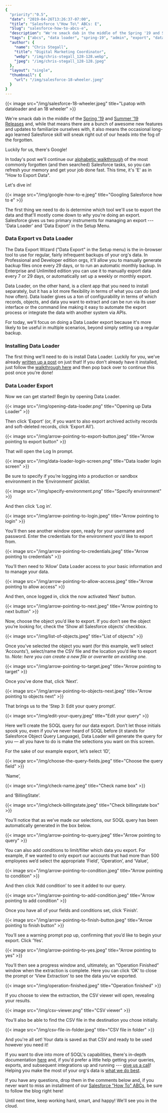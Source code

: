 ```yaml
---
{
  "priority":"0.5",
  "date": "2019-04-26T13:26:37-07:00",
  "title": "Salesforce \"How To\" ABCs: E",
  "Slug": "salesforce-how-to-abcs-e",
  "description": "We're smack dab in the middle of the Spring '19 and Summer '19 Releases and, while that means there are a bunch of awesome new features and updates to familiarize ourselves with...",
  "tags": ["abcs", "data loader", "spring-19", "admin", "export", "data"],
  "author": {
    "name": "Chris Stegall",
    "title": "Digital Marketing Coordinator",
    "webp": "/img/chris-stegall_128-128.webp",
    "jpeg": "/img/chris-stegall_128-128.jpeg"
  },
  "layout": "single",
  "thumbnail": {
    "url": "/img/salesforce-18-wheeler.jpeg"
  }
}
---
```



{{< image src="/img/salesforce-18-wheeler.jpeg" title="Lpatop with dataloader and an 18 wheeler" >}}

We're smack dab in the middle of the [Spring '19](https://medium.com/creme-de-la-crm/spring-19-release-the-final-countdown-1f7b24a1dc1) and [Summer '19 Releases](https://medium.com/creme-de-la-crm/new-release-test-drive-the-summer-19-sandbox-preview-4b307f78fb7f) and, while that means there are a bunch of awesome new features and updates to familiarize ourselves with, it also means the occasional long-ago learned Salesforce skill will sneak right out of our heads into the fog of the forgotten.

Luckily for us, there's Google!

In today's post we'll continue our [alphabetic walkthrough](https://medium.com/tag/salesforce-how-to-abcs/archive) of the most commonly forgotten (and then searched) Salesforce tasks, so you can refresh your memory and get your job done fast. This time, it's 'E' as in "How to Export Data".

Let's dive in!

{{< image src="/img/google-how-to-e.jpeg" title="Googling Salesforce how to e" >}}

The first thing we need to do is determine which tool we'll use to export the data and that'll mostly come down to *why* you're doing an export. Salesforce gives us two primary instruments for managing an export --- 'Data Loader' and 'Data Export' in the Setup Menu.

### Data Export vs Data Loader

The Data Export Wizard ("Data Export" in the Setup menu) is the in-browser tool to use for regular, fairly infrequent backups of your org's data. In Professional and Developer edition orgs, it'll allow you to manually generate backup files once every 29 days, or to run an automatic monthly backup. In Enterprise and Unlimited edition you can use it to manually export data every 7 or 29 days, or automatically set up a weekly or monthly export.

Data Loader, on the other hand, is a client app that you need to install separately, but it has a lot more flexibility in terms of what you can do (and how often). Data loader gives us a ton of configurability in terms of which records, objects, and data you want to extract and can be run via its user interface or the command line making it easy to automate the export process or integrate the data with another system via APIs.

For today, we'll focus on doing a Data Loader export because it's more likely to be useful in multiple scenarios, beyond simply setting up a regular backup.

### Installing Data Loader

The first thing we'll need to do is install Data Loader. Luckily for you, we've already [written up a post](https://medium.com/creme-de-la-crm/salesforce-faqs-how-to-install-data-loader-648fd6ab9835) on just that! If you don't already have it installed, just follow the [walkthrough here](https://medium.com/creme-de-la-crm/salesforce-faqs-how-to-install-data-loader-648fd6ab9835) and then pop back over to continue this post once you're done!

### Data Loader Export

Now we can get started! Begin by opening Data Loader.

{{< image src="/img/opening-data-loader.png" title="Opening up Data Loader" >}}

Then click ‘Export’ (or, if you want to also export archived activity records and soft-deleted records, click ‘Export All’).

{{< image src="/img/arrow-pointing-to-export-button.jpeg" title="Arrow pointing to export button" >}}

That will open the Log In prompt.

{{< image src="/img/data-loader-login-screen.png" title="Data loader login screen" >}}

Be sure to specify if you’re logging into a production or sandbox environment in the ‘Environment’ picklist.

{{< image src="/img/specify-environment.png" title="Specify environment" >}}

And then click ‘Log in’.

{{< image src="/img/arrow-pointing-to-login.jpeg" title="Arrow pointing to login" >}}

You’ll then see another window open, ready for your username and password. Enter the credentials for the environment you’d like to export from.

{{< image src="/img/arrow-pointing-to-credentials.jpeg" title="Arrow pointing to credentials" >}}

You’ll then need to ‘Allow’ Data Loader access to your basic information and to manage your data.

{{< image src="/img/arrow-pointing-to-allow-access.jpeg" title="Arrow pointing to allow access" >}}

And then, once logged in, click the now activated ‘Next’ button.

{{< image src="/img/arrow-pointing-to-next.jpeg" title="Arrow pointing to next button" >}}

Now, choose the object you’d like to export. If you don’t see the object you’re looking for, check the ‘Show all Salesforce objects’ checkbox.

{{< image src="/img/list-of-objects.jpeg" title="List of objects" >}}

Once you’ve selected the object you want (for this example, we’ll select ‘Accounts’), select/name the CSV file and the location you’d like to export to. *Note: here you can create a new file or overwrite an existing one.*

{{< image src="/img/arrow-pointing-to-target.jpeg" title="Arrow pointing to target" >}}

Once you’ve done that, click ‘Next’.

{{< image src="/img/arrow-pointing-to-objects-next.jpeg" title="Arrow pointing to objects next" >}}

That brings us to the ‘Step 3: Edit your query prompt’.

{{< image src="/img/edit-your-query.jpeg" title="Edit your query" >}}

Here we’ll create the SOQL query for our data export. Don’t let those initials spook you, even if you’ve never heard of SOQL before (it stands for Salesforce Object Query Language), Data Loader will generate the query for you — all you have to do is make the selections you want on this screen.

For the sake of our example export, let’s select ‘ID’,

{{< image src="/img/choose-the-query-fields.jpeg" title="Choose the query field" >}}

‘Name’,

{{< image src="/img/check-name.jpeg" title="Check name box" >}}

and ‘BillingState’.

{{< image src="/img/check-billingstate.jpeg" title="Check billingstate box" >}}

You’ll notice that as we’ve made our selections, our SOQL query has been automatically generated in the box below.

{{< image src="/img/arrow-pointing-to-query.jpeg" title="Arrow pointing to query" >}}

You can also add conditions to limit/filter which data you export. For example, if we wanted to only export our accounts that had more than 500 employees we’d select the appropriate ‘Field’, ‘Operation’, and ‘Value’,

{{< image src="/img/arrow-pointing-to-condition.jpeg" title="Arrow pointing to condition" >}}

And then click ‘Add condition’ to see it added to our query.

{{< image src="/img/arrow-pointing-to-add-condition.jpeg" title="Arrow pointing to add condition" >}}

Once you have all of your fields and conditions set, click ‘Finish’.

{{< image src="/img/arrow-pointing-to-finish-button.jpeg" title="Arrow pointing to finish button" >}}

You’ll see a warning prompt pop up, confirming that you’d like to begin your export. Click ‘Yes’.

{{< image src="/img/arrow-pointing-to-yes.jpeg" title="Arrow pointing to yes" >}}

You’ll then see a progress window and, ultimately, an “Operation Finished” window when the extraction is complete. Here you can click ‘OK’ to close the prompt or ‘View Extraction’ to see the data you’ve exported.

{{< image src="/img/operation-finished.jpeg" title="Operation finished" >}}

If you choose to view the extraction, the CSV viewer will open, revealing your results.

{{< image src="/img/csv-viewer.png" title="CSV viewer" >}}

You’ll also be able to find the CSV file in the destination you chose initially.

{{< image src="/img/csv-file-in-folder.jpeg" title="CSV file in folder" >}}

And you're all set! Your data is saved as that CSV and ready to be used however you need it!

If you want to dive into more of SOQL's capabilities, there's in-depth documentation [here](https://developer.salesforce.com/docs/atlas.en-us.218.0.soql_sosl.meta/soql_sosl/sforce_api_calls_soql.htm) and, if you'd prefer a little help getting your queries, exports, and subsequent integrations up and running --- [give us a call](/contact)! Helping you make the most of your org's data is [what we do best](/services).

If you have any questions, drop them in the comments below and, if you never want to miss an installment of our [Salesforce "How To" ABCs](https://medium.com/tag/salesforce-how-to-abcs/archive), be sure to follow the blog right here!

Until next time, keep working hard, smart, and happy! We'll see you in the cloud.
